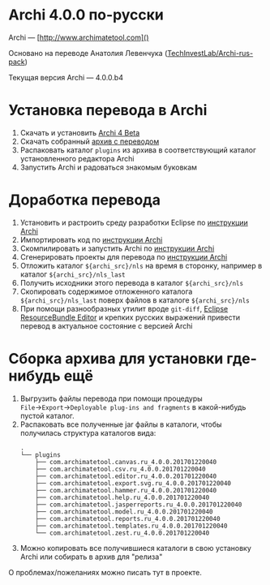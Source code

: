 # Archi 4.0.0 по-русски

Archi — [http://www.archimatetool.com]()

Основано на переводе Анатолия Левенчука ([TechInvestLab/Archi-rus-pack](https://github.com/TechInvestLab/Archi-rus-pack))

Текущая версия Archi — 4.0.0.b4

# Установка перевода в Archi

1. Скачать и установить [Archi 4 Beta](http://www.archimatetool.com/download)
2. Скачать собранный [архив с переводом](https://github.com/smeagol74/archi-ru/releases)
3. Распаковать каталог `plugins` из архива в соответствующий каталог установленного редактора Archi
4. Запустить Archi и радоваться знакомым буковкам

# Доработка перевода

1. Установить и растроить среду разработки Eclipse по [инструкции Archi](http://www.archimatetool.com/dev/eclipse-setup)
2. Импортировать код по [инструкции Archi](http://www.archimatetool.com/dev/import-code)
3. Скомпилировать и запустить Archi по [инструкции Archi](http://www.archimatetool.com/dev/running-archi)
4. Сгенерировать проекты для перевода по [инструкции Archi](http://www.archimatetool.com/dev/translate-archi)
5. Отложить каталог `${archi_src}/nls` на время в сторонку, например в каталог `${archi_src}/nls_last`
6. Получить исходники этого перевода в каталог `${archi_src}/nls`
7. Скопировать содержимое отложенного каталога `${archi_src}/nls_last` поверх файлов в каталоге `${archi_src}/nls`
8. При помощи разнообразных утилит вроде `git-diff`, [Eclipse ResourceBundle Editor](https://github.com/essiembre/eclipse-rbe) и крепких русских выражений привести перевод в актуальное состояние с версией Archi

# Сборка архива для установки где-нибудь ещё

1. Выгрузить файлы перевода при помощи процедуры `File`→`Export`→`Deployable plug-ins and fragments` в какой-нибудь пустой каталог.
2. Распаковать все полученные jar файлы в каталоги, чтобы получилась структура каталогов вида:
    ```
    .
    └── plugins
        ├── com.archimatetool.canvas.ru_4.0.0.201701220040
        ├── com.archimatetool.csv.ru_4.0.0.201701220040
        ├── com.archimatetool.editor.ru_4.0.0.201701220040
        ├── com.archimatetool.export.svg.ru_4.0.0.201701220040
        ├── com.archimatetool.hammer.ru_4.0.0.201701220040
        ├── com.archimatetool.help.ru_4.0.0.201701220040
        ├── com.archimatetool.jasperreports.ru_4.0.0.201701220040
        ├── com.archimatetool.model.ru_4.0.0.201701220040
        ├── com.archimatetool.reports.ru_4.0.0.201701220040
        ├── com.archimatetool.templates.ru_4.0.0.201701220040
        └── com.archimatetool.zest.ru_4.0.0.201701220040
    ```
3. Можно копировать все получившиеся каталоги в свою установку Archi или собирать в архив для "релиза"

О проблемах/пожеланиях можно писать тут в проекте.
